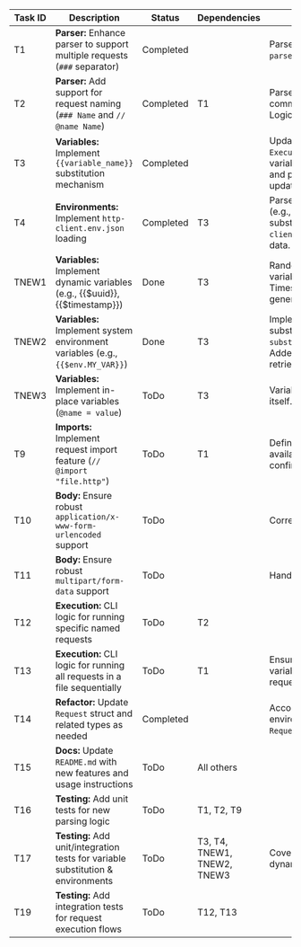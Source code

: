 | Task ID | Description                                                                 | Status | Dependencies | Notes                                                                                                |
|---------|-----------------------------------------------------------------------------|--------|--------------|------------------------------------------------------------------------------------------------------|
| T1      | **Parser:** Enhance parser to support multiple requests (`###` separator)     | Completed |              | Parse name from separator line. Logic in `parser.go` updated.                                |
| T2      | **Parser:** Add support for request naming (`### Name` and `// @name Name`) | Completed | T1           | Parser now handles `// @name` and `# @name` comments, overriding `### Name` if present. Logic in `parser.go` updated. |
| T3      | **Variables:** Implement `{{variable_name}}` substitution mechanism         | Completed |              | Updated `resolveVariablesInText` and `ExecuteFile` in `client.go` to support new variable scopes (environment, global) and precedence. Called from `parser.go` updated. |
| T4      | **Environments:** Implement `http-client.env.json` loading                  | Completed | T3           | Parse JSON, allow environment selection (e.g., CLI flag), integrate with variable substitution. Also support `http-client.private.env.json` for sensitive data. |
| TNEW1   | **Variables:** Implement dynamic variables (e.g., {{$uuid}}, {{$timestamp}}) | Done        | T3           | Random string, integer, float, email variables implemented/fixed. UUID, GUID, Timestamp handled by generateRequestScopedSystemVariables. |
| TNEW2   | **Variables:** Implement system environment variables (e.g., `{{$env.MY_VAR}}`) | Done      | T3           | Implemented `{{$env.VAR_NAME}}` substitution in `substituteDynamicSystemVariables`. Added unit tests. `os.Getenv()` used for retrieval. Empty string if not set. |
| TNEW3   | **Variables:** Implement in-place variables (`@name = value`)                 | ToDo   | T3           | Variables defined within the `.http` file itself.                                                    |
| T9      | **Imports:** Implement request import feature (`// @import "file.http"`)    | ToDo   | T1           | Define how imported requests are made available. Syntax needs final confirmation.                    |
| T10     | **Body:** Ensure robust `application/x-www-form-urlencoded` support         | ToDo   |              | Correctly encode special characters.                                                                 |
| T11     | **Body:** Ensure robust `multipart/form-data` support                       | ToDo   |              | Handle file uploads and mixed data parts.                                                            |
| T12     | **Execution:** CLI logic for running specific named requests                | ToDo   | T2           |                                                                                                      |
| T13     | **Execution:** CLI logic for running all requests in a file sequentially    | ToDo   | T1           | Ensure environment and in-place variables persist correctly between requests in a run.             |
| T14     | **Refactor:** Update `Request` struct and related types as needed           | Completed |              | Accommodate new fields for scripts, environment context, etc. Structs `Script`, `Request`, `ParsedFile` updated. |
| T15     | **Docs:** Update `README.md` with new features and usage instructions       | ToDo   | All others   |                                                                                                      |
| T16     | **Testing:** Add unit tests for new parsing logic                           | ToDo   | T1, T2, T9   |                                                                                                      |
| T17     | **Testing:** Add unit/integration tests for variable substitution & environments | ToDo   | T3, T4, TNEW1, TNEW2, TNEW3 | Cover all variable types (environment, dynamic, system, in-place).                                  |
| T19     | **Testing:** Add integration tests for request execution flows              | ToDo   | T12, T13     |                                                                                                      |
